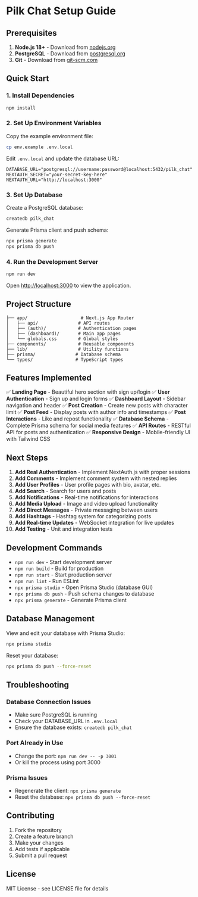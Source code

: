 # Pilk Chat Setup Guide

## Prerequisites

1. **Node.js 18+** - Download from [nodejs.org](https://nodejs.org/)
2. **PostgreSQL** - Download from [postgresql.org](https://www.postgresql.org/)
3. **Git** - Download from [git-scm.com](https://git-scm.com/)

## Quick Start

### 1. Install Dependencies

```bash
npm install
```

### 2. Set Up Environment Variables

Copy the example environment file:
```bash
cp env.example .env.local
```

Edit `.env.local` and update the database URL:
```env
DATABASE_URL="postgresql://username:password@localhost:5432/pilk_chat"
NEXTAUTH_SECRET="your-secret-key-here"
NEXTAUTH_URL="http://localhost:3000"
```

### 3. Set Up Database

Create a PostgreSQL database:
```bash
createdb pilk_chat
```

Generate Prisma client and push schema:
```bash
npx prisma generate
npx prisma db push
```

### 4. Run the Development Server

```bash
npm run dev
```

Open [http://localhost:3000](http://localhost:3000) to view the application.

## Project Structure

```
├── app/                    # Next.js App Router
│   ├── api/               # API routes
│   ├── (auth)/            # Authentication pages
│   ├── (dashboard)/       # Main app pages
│   └── globals.css        # Global styles
├── components/            # Reusable components
├── lib/                   # Utility functions
├── prisma/               # Database schema
└── types/                # TypeScript types
```

## Features Implemented

✅ **Landing Page** - Beautiful hero section with sign up/login
✅ **User Authentication** - Sign up and login forms
✅ **Dashboard Layout** - Sidebar navigation and header
✅ **Post Creation** - Create new posts with character limit
✅ **Post Feed** - Display posts with author info and timestamps
✅ **Post Interactions** - Like and repost functionality
✅ **Database Schema** - Complete Prisma schema for social media features
✅ **API Routes** - RESTful API for posts and authentication
✅ **Responsive Design** - Mobile-friendly UI with Tailwind CSS

## Next Steps

1. **Add Real Authentication** - Implement NextAuth.js with proper sessions
2. **Add Comments** - Implement comment system with nested replies
3. **Add User Profiles** - User profile pages with bio, avatar, etc.
4. **Add Search** - Search for users and posts
5. **Add Notifications** - Real-time notifications for interactions
6. **Add Media Upload** - Image and video upload functionality
7. **Add Direct Messages** - Private messaging between users
8. **Add Hashtags** - Hashtag system for categorizing posts
9. **Add Real-time Updates** - WebSocket integration for live updates
10. **Add Testing** - Unit and integration tests

## Development Commands

- `npm run dev` - Start development server
- `npm run build` - Build for production
- `npm run start` - Start production server
- `npm run lint` - Run ESLint
- `npx prisma studio` - Open Prisma Studio (database GUI)
- `npx prisma db push` - Push schema changes to database
- `npx prisma generate` - Generate Prisma client

## Database Management

View and edit your database with Prisma Studio:
```bash
npx prisma studio
```

Reset your database:
```bash
npx prisma db push --force-reset
```

## Troubleshooting

### Database Connection Issues
- Make sure PostgreSQL is running
- Check your DATABASE_URL in `.env.local`
- Ensure the database exists: `createdb pilk_chat`

### Port Already in Use
- Change the port: `npm run dev -- -p 3001`
- Or kill the process using port 3000

### Prisma Issues
- Regenerate the client: `npx prisma generate`
- Reset the database: `npx prisma db push --force-reset`

## Contributing

1. Fork the repository
2. Create a feature branch
3. Make your changes
4. Add tests if applicable
5. Submit a pull request

## License

MIT License - see LICENSE file for details 
